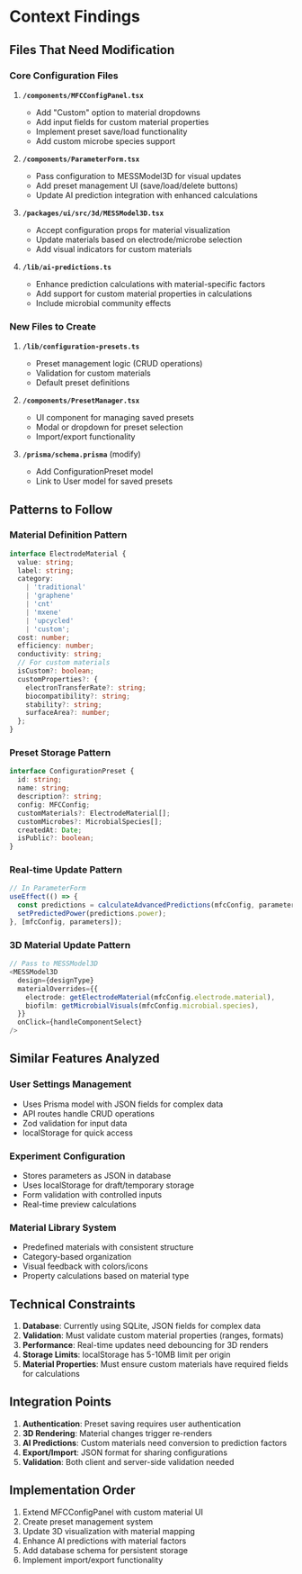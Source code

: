 # Context Findings

## Files That Need Modification

### Core Configuration Files

1. **`/components/MFCConfigPanel.tsx`**
   - Add "Custom" option to material dropdowns
   - Add input fields for custom material properties
   - Implement preset save/load functionality
   - Add custom microbe species support

2. **`/components/ParameterForm.tsx`**
   - Pass configuration to MESSModel3D for visual updates
   - Add preset management UI (save/load/delete buttons)
   - Update AI prediction integration with enhanced calculations

3. **`/packages/ui/src/3d/MESSModel3D.tsx`**
   - Accept configuration props for material visualization
   - Update materials based on electrode/microbe selection
   - Add visual indicators for custom materials

4. **`/lib/ai-predictions.ts`**
   - Enhance prediction calculations with material-specific factors
   - Add support for custom material properties in calculations
   - Include microbial community effects

### New Files to Create

1. **`/lib/configuration-presets.ts`**
   - Preset management logic (CRUD operations)
   - Validation for custom materials
   - Default preset definitions

2. **`/components/PresetManager.tsx`**
   - UI component for managing saved presets
   - Modal or dropdown for preset selection
   - Import/export functionality

3. **`/prisma/schema.prisma`** (modify)
   - Add ConfigurationPreset model
   - Link to User model for saved presets

## Patterns to Follow

### Material Definition Pattern

```typescript
interface ElectrodeMaterial {
  value: string;
  label: string;
  category:
    | 'traditional'
    | 'graphene'
    | 'cnt'
    | 'mxene'
    | 'upcycled'
    | 'custom';
  cost: number;
  efficiency: number;
  conductivity: string;
  // For custom materials
  isCustom?: boolean;
  customProperties?: {
    electronTransferRate?: string;
    biocompatibility?: string;
    stability?: string;
    surfaceArea?: number;
  };
}
```

### Preset Storage Pattern

```typescript
interface ConfigurationPreset {
  id: string;
  name: string;
  description?: string;
  config: MFCConfig;
  customMaterials?: ElectrodeMaterial[];
  customMicrobes?: MicrobialSpecies[];
  createdAt: Date;
  isPublic?: boolean;
}
```

### Real-time Update Pattern

```typescript
// In ParameterForm
useEffect(() => {
  const predictions = calculateAdvancedPredictions(mfcConfig, parameters);
  setPredictedPower(predictions.power);
}, [mfcConfig, parameters]);
```

### 3D Material Update Pattern

```typescript
// Pass to MESSModel3D
<MESSModel3D
  design={designType}
  materialOverrides={{
    electrode: getElectrodeMaterial(mfcConfig.electrode.material),
    biofilm: getMicrobialVisuals(mfcConfig.microbial.species),
  }}
  onClick={handleComponentSelect}
/>
```

## Similar Features Analyzed

### User Settings Management

- Uses Prisma model with JSON fields for complex data
- API routes handle CRUD operations
- Zod validation for input data
- localStorage for quick access

### Experiment Configuration

- Stores parameters as JSON in database
- Uses localStorage for draft/temporary storage
- Form validation with controlled inputs
- Real-time preview calculations

### Material Library System

- Predefined materials with consistent structure
- Category-based organization
- Visual feedback with colors/icons
- Property calculations based on material type

## Technical Constraints

1. **Database**: Currently using SQLite, JSON fields for complex data
2. **Validation**: Must validate custom material properties (ranges, formats)
3. **Performance**: Real-time updates need debouncing for 3D renders
4. **Storage Limits**: localStorage has 5-10MB limit per origin
5. **Material Properties**: Must ensure custom materials have required fields
   for calculations

## Integration Points

1. **Authentication**: Preset saving requires user authentication
2. **3D Rendering**: Material changes trigger re-renders
3. **AI Predictions**: Custom materials need conversion to prediction factors
4. **Export/Import**: JSON format for sharing configurations
5. **Validation**: Both client and server-side validation needed

## Implementation Order

1. Extend MFCConfigPanel with custom material UI
2. Create preset management system
3. Update 3D visualization with material mapping
4. Enhance AI predictions with material factors
5. Add database schema for persistent storage
6. Implement import/export functionality
